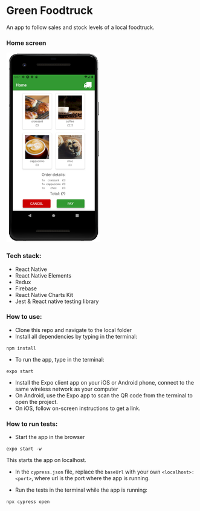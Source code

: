 # Green Foodtruck

An app to follow sales and stock levels of a local foodtruck.

### Home screen
![screenshot home](./images/screen1.png)

### Tech stack:
* React Native
* React Native Elements
* Redux
* Firebase
* React Native Charts Kit
* Jest & React native testing library

### How to use:

* Clone this repo and navigate to the local folder
* Install all dependencies by typing in the terminal:
```
npm install
```
* To run the app, type in the terminal:
```
expo start
```
* Install the Expo client app on your iOS or Android phone, connect to the same wireless network as your computer
* On Android, use the Expo app to scan the QR code from the terminal to open the project.
* On iOS, follow on-screen instructions to get a link.

### How to run tests:

* Start the app in the browser
```
expo start -w
```
This starts the app on localhost.
* In the `cypress.json` file, replace the `baseUrl` with your own `<localhost>:<port>`, where url is the port where the app is running.

* Run the tests in the terminal while the app is running:
```
npx cypress open
```
